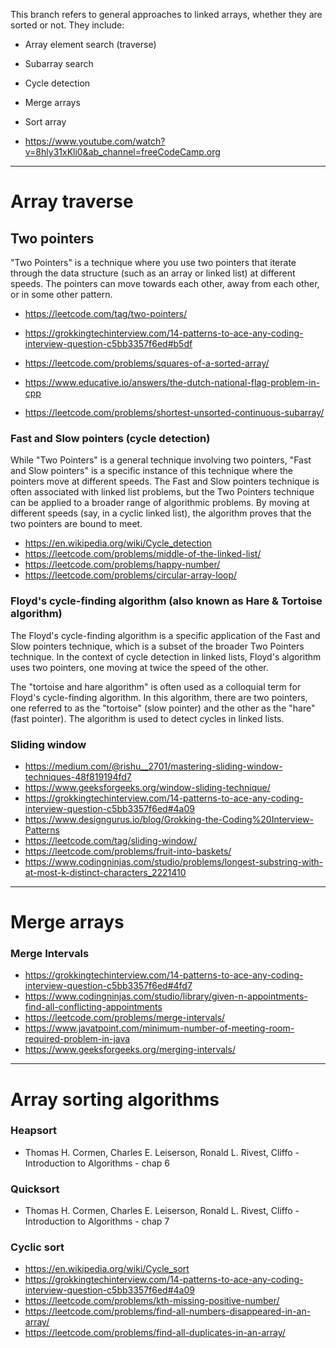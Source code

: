 This branch refers to general approaches to linked arrays, whether they are sorted or not. They include:
- Array element search (traverse)
- Subarray search
- Cycle detection
- Merge arrays
- Sort array

- https://www.youtube.com/watch?v=8hly31xKli0&ab_channel=freeCodeCamp.org

---

# Array traverse

## Two pointers

"Two Pointers" is a technique where you use two pointers that iterate through the data structure (such as an array or linked list) at different speeds. The pointers can move towards each other, away from each other, or in some other pattern.

- https://leetcode.com/tag/two-pointers/
- https://grokkingtechinterview.com/14-patterns-to-ace-any-coding-interview-question-c5bb3357f6ed#b5df

- https://leetcode.com/problems/squares-of-a-sorted-array/
- https://www.educative.io/answers/the-dutch-national-flag-problem-in-cpp
- https://leetcode.com/problems/shortest-unsorted-continuous-subarray/

### Fast and Slow pointers (cycle detection)

While "Two Pointers" is a general technique involving two pointers, "Fast and Slow pointers" is a specific instance of this technique where the pointers move at different speeds. The Fast and Slow pointers technique is often associated with linked list problems, but the Two Pointers technique can be applied to a broader range of algorithmic problems. By moving at different speeds (say, in a cyclic linked list), the algorithm proves that the two pointers are bound to meet.

- https://en.wikipedia.org/wiki/Cycle_detection
- https://leetcode.com/problems/middle-of-the-linked-list/
- https://leetcode.com/problems/happy-number/
- https://leetcode.com/problems/circular-array-loop/

### Floyd's cycle-finding algorithm (also known as Hare & Tortoise algorithm)

The Floyd's cycle-finding algorithm is a specific application of the Fast and Slow pointers technique, which is a subset of the broader Two Pointers technique. In the context of cycle detection in linked lists, Floyd's algorithm uses two pointers, one moving at twice the speed of the other.

The "tortoise and hare algorithm" is often used as a colloquial term for Floyd's cycle-finding algorithm. In this algorithm, there are two pointers, one referred to as the "tortoise" (slow pointer) and the other as the "hare" (fast pointer). The algorithm is used to detect cycles in linked lists.

### Sliding window

- https://medium.com/@rishu__2701/mastering-sliding-window-techniques-48f819194fd7
- https://www.geeksforgeeks.org/window-sliding-technique/
- https://grokkingtechinterview.com/14-patterns-to-ace-any-coding-interview-question-c5bb3357f6ed#4a09
- https://www.designgurus.io/blog/Grokking-the-Coding%20Interview-Patterns
- https://leetcode.com/tag/sliding-window/
- https://leetcode.com/problems/fruit-into-baskets/
- https://www.codingninjas.com/studio/problems/longest-substring-with-at-most-k-distinct-characters_2221410


---

# Merge arrays

### Merge Intervals

- https://grokkingtechinterview.com/14-patterns-to-ace-any-coding-interview-question-c5bb3357f6ed#4fd7
- https://www.codingninjas.com/studio/library/given-n-appointments-find-all-conflicting-appointments
- https://leetcode.com/problems/merge-intervals/
- https://www.javatpoint.com/minimum-number-of-meeting-room-required-problem-in-java
- https://www.geeksforgeeks.org/merging-intervals/

---

# Array sorting algorithms


### Heapsort

- Thomas H. Cormen, Charles E. Leiserson, Ronald L. Rivest, Cliffo - Introduction to Algorithms - chap 6

### Quicksort

- Thomas H. Cormen, Charles E. Leiserson, Ronald L. Rivest, Cliffo - Introduction to Algorithms - chap 7

### Cyclic sort

- https://en.wikipedia.org/wiki/Cycle_sort
- https://grokkingtechinterview.com/14-patterns-to-ace-any-coding-interview-question-c5bb3357f6ed#4a09
- https://leetcode.com/problems/kth-missing-positive-number/
- https://leetcode.com/problems/find-all-numbers-disappeared-in-an-array/
- https://leetcode.com/problems/find-all-duplicates-in-an-array/

[1]: https://en.wikipedia.org/wiki/Algorithmic_paradigm
[2]: https://grokkingtechinterview.com/14-patterns-to-ace-any-coding-interview-question-c5bb3357f6ed#67d7
